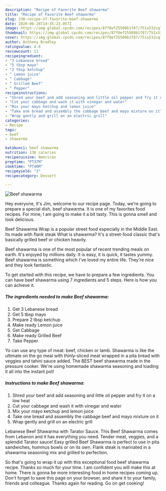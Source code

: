 ```yaml
---
description: "Recipe of Favorite Beef shawarma"
title: "Recipe of Favorite Beef shawarma"
slug: 230-recipe-of-favorite-beef-shawarma
date: 2020-06-26T14:35:23.057Z
image: https://img-global.cpcdn.com/recipes/87f0ef25509b1f87/751x532cq70/beef-shawarma-recipe-main-photo.jpg
thumbnail: https://img-global.cpcdn.com/recipes/87f0ef25509b1f87/751x532cq70/beef-shawarma-recipe-main-photo.jpg
cover: https://img-global.cpcdn.com/recipes/87f0ef25509b1f87/751x532cq70/beef-shawarma-recipe-main-photo.jpg
author: Anthony Bradley
ratingvalue: 4.6
reviewcount: 11
recipeingredient:
- "3 Lebanese bread"
- "5 tbsp mayo"
- "2 tbsp ketchup"
- " Lemon juice"
- " Cabbage"
- " Grilled Beef"
- " Pepper"
recipeinstructions:
- "Shred your beef and add seasoning and little oil pepper and fry it on a low heat"
- "Cut your cabbage and wash it with vinegar and water"
- "Mix your mayo ketchup and lemon juice"
- "Take one bread and assembly the cabbage beef and mayo mixture on it"
- "Wrap gently and grill on an electric grill"
categories:
- Recipe
tags:
- beef
- shawarma

katakunci: beef shawarma 
nutrition: 136 calories
recipecuisine: American
preptime: "PT37M"
cooktime: "PT40M"
recipeyield: "3"
recipecategory: Dessert

---
```



![Beef shawarma](https://img-global.cpcdn.com/recipes/87f0ef25509b1f87/751x532cq70/beef-shawarma-recipe-main-photo.jpg)

Hey everyone, it's Jim, welcome to our recipe page. Today, we're going to prepare a special dish, beef shawarma. It is one of my favorites food recipes. For mine, I am going to make it a bit tasty. This is gonna smell and look delicious.

Beef Shawarma Wrap is a popular street food especially in the Middle East. Its made with flank steak What is shawarma? It&#39;s a street-food classic that&#39;s basically grilled beef or chicken heavily.

Beef shawarma is one of the most popular of recent trending meals on earth. It's enjoyed by millions daily. It is easy, it is quick, it tastes yummy. Beef shawarma is something which I've loved my entire life. They're nice and they look fantastic.


To get started with this recipe, we have to prepare a few ingredients. You can have beef shawarma using 7 ingredients and 5 steps. Here is how you can achieve it.

<!--inarticleads1-->

##### The ingredients needed to make Beef shawarma:

1. Get 3 Lebanese bread
1. Get 5 tbsp mayo
1. Prepare 2 tbsp ketchup
1. Make ready  Lemon juice
1. Get  Cabbage
1. Make ready  Grilled Beef
1. Take  Pepper


Yo can use any type of meat: beef, chicken or lamb. Shawarma is like the ultimate on the go meal with thinly-sliced meat wrapped in a pita bread with veggies and tahini sauce added. The BEST beef shawarma made in the pressure cooker. We&#39;re using homemade shawarma seasoning and loading it all into the instant pot! 

<!--inarticleads2-->

##### Instructions to make Beef shawarma:

1. Shred your beef and add seasoning and little oil pepper and fry it on a low heat
1. Cut your cabbage and wash it with vinegar and water
1. Mix your mayo ketchup and lemon juice
1. Take one bread and assembly the cabbage beef and mayo mixture on it
1. Wrap gently and grill on an electric grill


Lebanese Beef Shawarma with Tarator Sauce. This Beef Shawarma comes from Lebanon and it has everything you need. Tender meat, veggies, and a splendid Tarator sauce! Easy grilled Beef Shawarma is perfect to use in pita sandwiches, hummus bowls or on its own. Flank steak is marinated in a shawarma seasoning mix and grilled to perfection. 

So that's going to wrap it up with this exceptional food beef shawarma recipe. Thanks so much for your time. I am confident you will make this at home. There is gonna be more interesting food in home recipes coming up. Don't forget to save this page on your browser, and share it to your family, friends and colleague. Thanks again for reading. Go on get cooking!

